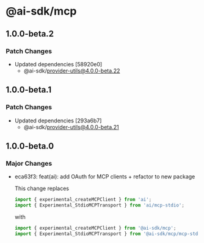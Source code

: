 # @ai-sdk/mcp

## 1.0.0-beta.2

### Patch Changes

- Updated dependencies [58920e0]
  - @ai-sdk/provider-utils@4.0.0-beta.22

## 1.0.0-beta.1

### Patch Changes

- Updated dependencies [293a6b7]
  - @ai-sdk/provider-utils@4.0.0-beta.21

## 1.0.0-beta.0

### Major Changes

- eca63f3: feat(ai): add OAuth for MCP clients + refactor to new package

  This change replaces

  ```ts
  import { experimental_createMCPClient } from 'ai';
  import { Experimental_StdioMCPTransport } from 'ai/mcp-stdio';
  ```

  with

  ```ts
  import { experimental_createMCPClient } from '@ai-sdk/mcp';
  import { Experimental_StdioMCPTransport } from '@ai-sdk/mcp/mcp-stdio';
  ```
